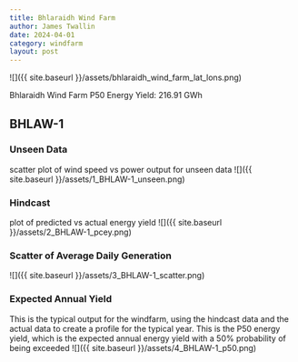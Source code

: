 ```yaml
---
title: Bhlaraidh Wind Farm
author: James Twallin
date: 2024-04-01
category: windfarm
layout: post
---
```

![]({{ site.baseurl }}/assets/bhlaraidh_wind_farm_lat_lons.png)

Bhlaraidh Wind Farm P50 Energy Yield: 216.91 GWh

BHLAW-1
-------------
### Unseen Data 
scatter plot of wind speed vs power output for unseen data
![]({{ site.baseurl }}/assets/1_BHLAW-1_unseen.png)
### Hindcast 
plot of predicted vs actual energy yield
![]({{ site.baseurl }}/assets/2_BHLAW-1_pcey.png)
### Scatter of Average Daily Generation 

![]({{ site.baseurl }}/assets/3_BHLAW-1_scatter.png)
### Expected Annual Yield 
This is the typical output for the windfarm, using the hindcast data and the actual data to create a profile for the typical year. This is the P50 energy yield, which is the expected annual energy yield with a 50% probability of being exceeded
![]({{ site.baseurl }}/assets/4_BHLAW-1_p50.png)


